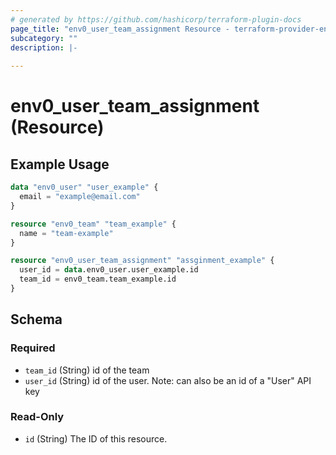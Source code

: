 ```yaml
---
# generated by https://github.com/hashicorp/terraform-plugin-docs
page_title: "env0_user_team_assignment Resource - terraform-provider-env0"
subcategory: ""
description: |-
  
---
```


# env0_user_team_assignment (Resource)



## Example Usage

```terraform
data "env0_user" "user_example" {
  email = "example@email.com"
}

resource "env0_team" "team_example" {
  name = "team-example"
}

resource "env0_user_team_assignment" "assginment_example" {
  user_id = data.env0_user.user_example.id
  team_id = env0_team.team_example.id
}
```

<!-- schema generated by tfplugindocs -->
## Schema

### Required

- `team_id` (String) id of the team
- `user_id` (String) id of the user. Note: can also be an id of a "User" API key

### Read-Only

- `id` (String) The ID of this resource.


